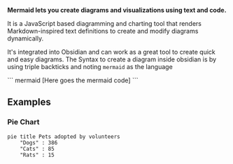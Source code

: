 **Mermaid lets you create diagrams and visualizations using text and code.**

It is a JavaScript based diagramming and charting tool that renders Markdown-inspired text definitions to create and modify diagrams dynamically.

It's integrated into Obsidian and can work as a great tool to create quick and easy diagrams.
The Syntax to create a diagram inside obsidian is by using triple backticks and noting 
`mermaid` as the language

\`\`\` mermaid
\[Here goes the mermaid code\]
\`\`\`

## Examples


### Pie Chart
```mermaid
pie title Pets adopted by volunteers
	"Dogs" : 386
	"Cats" : 85
	"Rats" : 15
```
